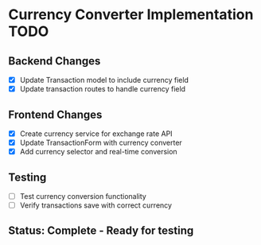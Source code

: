 # Currency Converter Implementation TODO

## Backend Changes
- [x] Update Transaction model to include currency field
- [x] Update transaction routes to handle currency field

## Frontend Changes  
- [x] Create currency service for exchange rate API
- [x] Update TransactionForm with currency converter
- [x] Add currency selector and real-time conversion

## Testing
- [ ] Test currency conversion functionality
- [ ] Verify transactions save with correct currency

## Status: Complete - Ready for testing
